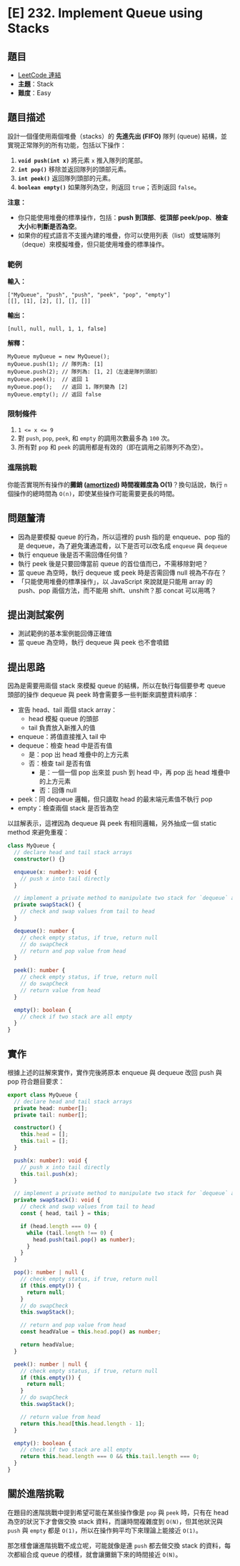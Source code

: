 # [E] 232. Implement Queue using Stacks

## 題目

- [LeetCode 連結](https://leetcode.com/problems/implement-queue-using-stacks/)
- **主題**：Stack
- **難度**：Easy

## 題目描述

設計一個僅使用兩個堆疊（stacks）的 **先進先出 (FIFO)** 隊列 (queue) 結構，並實現正常隊列的所有功能，包括以下操作：

1. **`void push(int x)`** 將元素 `x` 推入隊列的尾部。
2. **`int pop()`** 移除並返回隊列的頭部元素。
3. **`int peek()`** 返回隊列頭部的元素。
4. **`boolean empty()`** 如果隊列為空，則返回 `true`；否則返回 `false`。

**注意：**

- 你只能使用堆疊的標準操作，包括：**push 到頂部**、**從頂部 peek/pop**、**檢查大小**和**判斷是否為空**。
- 如果你的程式語言不支援內建的堆疊，你可以使用列表（list）或雙端隊列（deque）來模擬堆疊，但只能使用堆疊的標準操作。

### **範例**

**輸入：**

```
["MyQueue", "push", "push", "peek", "pop", "empty"]
[[], [1], [2], [], [], []]
```

**輸出：**

```
[null, null, null, 1, 1, false]
```

**解釋：**

```
MyQueue myQueue = new MyQueue();
myQueue.push(1); // 隊列為: [1]
myQueue.push(2); // 隊列為: [1, 2]（左邊是隊列頭部）
myQueue.peek();  // 返回 1
myQueue.pop();   // 返回 1，隊列變為 [2]
myQueue.empty(); // 返回 false
```

### **限制條件**

1. `1 <= x <= 9`
2. 對 `push`, `pop`, `peek`, 和 `empty` 的調用次數最多為 `100` 次。
3. 所有對 `pop` 和 `peek` 的調用都是有效的（即在調用之前隊列不為空）。

### **進階挑戰**

你能否實現所有操作的**攤銷 ([amortized](https://en.wikipedia.org/wiki/Amortized_analysis)) 時間複雜度為 O(1)**？換句話說，執行 `n` 個操作的總時間為 `O(n)`，即使某些操作可能需要更長的時間。

## 問題釐清

- 因為是要模擬 queue 的行為，所以這裡的 push 指的是 enqueue、pop 指的是 dequeue，為了避免溝通混肴，以下是否可以改名成 `enqueue` 與 `dequeue`
- 執行 enqueue 後是否不需回傳任何值？
- 執行 peek 後是只要回傳當前 queue 的首位值而已，不需移除對吧？
- 當 queue 為空時，執行 dequeue 或 peek 時是否需回傳 null 視為不存在？
- 「只能使用堆疊的標準操作」，以 JavaScript 來說就是只能用 array 的 push、pop 兩個方法，而不能用 shift、unshift？那 concat 可以用嗎？

## **提出測試案例**

- 測試範例的基本案例能回傳正確值
- 當 queue 為空時，執行 dequeue 與 peek 也不會噴錯

## 提出思路

因為是需要用兩個 stack 來模擬 queue 的結構，所以在執行每個要參考 queue 頭部的操作 dequeue 與 peek 時會需要多一些判斷來調整資料順序：

- 宣告 head、tail 兩個 stack array：
  - head 模擬 queue 的頭部
  - tail 負責放入新推入的值
- enqueue：將值直接推入 tail 中
- dequeue：檢查 head 中是否有值
  - 是：pop 出 head 堆疊中的上方元素
  - 否：檢查 tail 是否有值
    - 是：一個一個 pop 出來並 push 到 head 中，再 pop 出 head 堆疊中的上方元素
    - 否：回傳 null
- peek：同 dequeue 邏輯，但只讀取 head 的最末端元素值不執行 pop
- empty：檢查兩個 stack 是否皆為空

以註解表示，這裡因為 dequeue 與 peek 有相同邏輯，另外抽成一個 static method 來避免重複：

```ts
class MyQueue {
  // declare head and tail stack arrays
  constructor() {}

  enqueue(x: number): void {
    // push x into tail directly
  }

  // implement a private method to manipulate two stack for `dequeue` adn `peek`
  private swapStack() {
    // check and swap values from tail to head
  }

  dequeue(): number {
    // check empty status, if true, return null
    // do swapCheck
    // return and pop value from head
  }

  peek(): number {
    // check empty status, if true, return null
    // do swapCheck
    // return value from head
  }

  empty(): boolean {
    // check if two stack are all empty
  }
}
```

## 實作

根據上述的註解來實作，實作完後將原本 enqueue 與 dequeue 改回 push 與 pop 符合題目要求：

```ts
export class MyQueue {
  // declare head and tail stack arrays
  private head: number[];
  private tail: number[];

  constructor() {
    this.head = [];
    this.tail = [];
  }

  push(x: number): void {
    // push x into tail directly
    this.tail.push(x);
  }

  // implement a private method to manipulate two stack for `dequeue` adn `peek`
  private swapStack(): void {
    // check and swap values from tail to head
    const { head, tail } = this;

    if (head.length === 0) {
      while (tail.length !== 0) {
        head.push(tail.pop() as number);
      }
    }
  }

  pop(): number | null {
    // check empty status, if true, return null
    if (this.empty()) {
      return null;
    }
    // do swapCheck
    this.swapStack();

    // return and pop value from head
    const headValue = this.head.pop() as number;

    return headValue;
  }

  peek(): number | null {
    // check empty status, if true, return null
    if (this.empty()) {
      return null;
    }
    // do swapCheck
    this.swapStack();

    // return value from head
    return this.head[this.head.length - 1];
  }

  empty(): boolean {
    // check if two stack are all empty
    return this.head.length === 0 && this.tail.length === 0;
  }
}
```

## 關於進階挑戰

在題目的進階挑戰中提到希望可能在某些操作像是 `pop` 與 `peek` 時，只有在 head 為空的狀況下才會做交換 stack 資料，而讓時間複雜度到 `O(N)`，但其他狀況與 `push` 與 `empty` 都是 `O(1)`，所以在操作夠平均下來理論上能接近 `O(1)`。

那怎樣會讓進階挑戰不成立呢，可能就像是連 `push` 都去做交換 stack 的資料，每次都組合成 queue 的模樣，就會讓攤銷下來的時間接近 `O(N)`。
